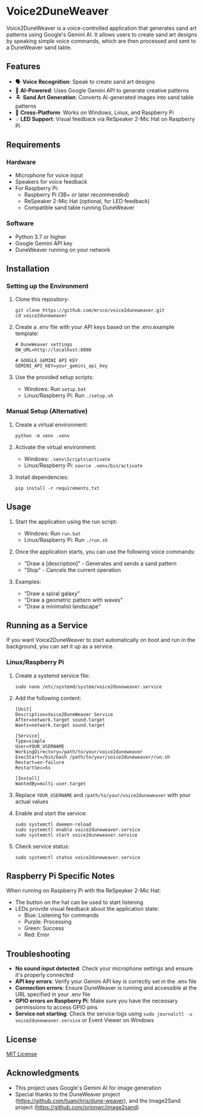 # Voice2DuneWeaver

Voice2DuneWeaver is a voice-controlled application that generates sand art patterns using Google's Gemini AI. It allows users to create sand art designs by speaking simple voice commands, which are then processed and sent to a DuneWeaver sand table.

## Features

- 🗣️ **Voice Recognition**: Speak to create sand art designs
- 🤖 **AI-Powered**: Uses Google Gemini API to generate creative patterns
- 🏝️ **Sand Art Generation**: Converts AI-generated images into sand table patterns
- 🔌 **Cross-Platform**: Works on Windows, Linux, and Raspberry Pi
- 💡 **LED Support**: Visual feedback via ReSpeaker 2-Mic Hat on Raspberry Pi

## Requirements

### Hardware
- Microphone for voice input
- Speakers for voice feedback
- For Raspberry Pi:
  - Raspberry Pi (3B+ or later recommended)
  - ReSpeaker 2-Mic Hat (optional, for LED feedback)
  - Compatible sand table running DuneWeaver

### Software
- Python 3.7 or higher
- Google Gemini API key
- DuneWeaver running on your network

## Installation

### Setting up the Environment

1. Clone this repository:
   ```
   git clone https://github.com/mrsco/voice2duneweaver.git
   cd voice2duneweaver
   ```

2. Create a .env file with your API keys based on the .env.example template:
   ```
   # DuneWeaver settings
   DW_URL=http://localhost:8080
   
   # GOOGLE GEMINI API KEY
   GEMINI_API_KEY=your_gemini_api_key
   ```

3. Use the provided setup scripts:
   - Windows: Run `setup.bat`
   - Linux/Raspberry Pi: Run `./setup.sh`

### Manual Setup (Alternative)

1. Create a virtual environment:
   ```
   python -m venv .venv
   ```

2. Activate the virtual environment:
   - Windows: `.venv\Scripts\activate`
   - Linux/Raspberry Pi: `source .venv/bin/activate`

3. Install dependencies:
   ```
   pip install -r requirements.txt
   ```

## Usage

1. Start the application using the run script:
   - Windows: Run `run.bat`
   - Linux/Raspberry Pi: Run `./run.sh`

2. Once the application starts, you can use the following voice commands:
   - "Draw a [description]" - Generates and sends a sand pattern
   - "Stop" - Cancels the current operation

3. Examples:
   - "Draw a spiral galaxy"
   - "Draw a geometric pattern with waves"
   - "Draw a minimalist landscape"

## Running as a Service

If you want Voice2DuneWeaver to start automatically on boot and run in the background, you can set it up as a service.

### Linux/Raspberry Pi

1. Create a systemd service file:
   ```
   sudo nano /etc/systemd/system/voice2duneweaver.service
   ```

2. Add the following content:
   ```
   [Unit]
   Description=Voice2DuneWeaver Service
   After=network.target sound.target
   Wants=network.target sound.target

   [Service]
   Type=simple
   User=YOUR_USERNAME
   WorkingDirectory=/path/to/your/voice2duneweaver
   ExecStart=/bin/bash /path/to/your/voice2duneweaver/run.sh
   Restart=on-failure
   RestartSec=5s

   [Install]
   WantedBy=multi-user.target
   ```

3. Replace `YOUR_USERNAME` and `/path/to/your/voice2duneweaver` with your actual values

4. Enable and start the service:
   ```
   sudo systemctl daemon-reload
   sudo systemctl enable voice2duneweaver.service
   sudo systemctl start voice2duneweaver.service
   ```

5. Check service status:
   ```
   sudo systemctl status voice2duneweaver.service
   ```

## Raspberry Pi Specific Notes

When running on Raspberry Pi with the ReSpeaker 2-Mic Hat:
- The button on the hat can be used to start listening
- LEDs provide visual feedback about the application state:
  - Blue: Listening for commands
  - Purple: Processing
  - Green: Success
  - Red: Error

## Troubleshooting

- **No sound input detected**: Check your microphone settings and ensure it's properly connected
- **API key errors**: Verify your Gemini API key is correctly set in the .env file
- **Connection errors**: Ensure DuneWeaver is running and accessible at the URL specified in your .env file
- **GPIO errors on Raspberry Pi**: Make sure you have the necessary permissions to access GPIO pins
- **Service not starting**: Check the service logs using `sudo journalctl -u voice2duneweaver.service` or Event Viewer on Windows

## License

[MIT License](LICENSE)

## Acknowledgments

- This project uses Google's Gemini AI for image generation
- Special thanks to the DuneWeaver project (https://github.com/tuanchris/dune-weaver), and the Image2Sand project (https://github.com/orionwc/image2sand)
